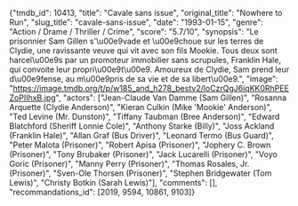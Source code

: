 {"tmdb_id": 10413, "title": "Cavale sans issue", "original_title": "Nowhere to Run", "slug_title": "cavale-sans-issue", "date": "1993-01-15", "genre": "Action / Drame / Thriller / Crime", "score": "5.7/10", "synopsis": "Le prisonnier Sam Gillen s'\u00e9vade et \u00e9choue sur les terres de Clydie, une ravissante veuve qui vit avec son fils Mookie. Tous deux sont harcel\u00e9s par un promoteur immobilier sans scrupules, Franklin Hale, qui convoite leur propri\u00e9t\u00e9. Amoureux de Clydie, Sam prend leur d\u00e9fense, au m\u00e9pris de sa vie et de sa libert\u00e9.", "image": "https://image.tmdb.org/t/p/w185_and_h278_bestv2/loCzrQgJ6iqKK0RhPEEZoPIIhxB.jpg", "actors": ["Jean-Claude Van Damme (Sam Gillen)", "Rosanna Arquette (Clydie Anderson)", "Kieran Culkin (Mike 'Mookie' Anderson)", "Ted Levine (Mr. Dunston)", "Tiffany Taubman (Bree Anderson)", "Edward Blatchford (Sheriff Lonnie Cole)", "Anthony Starke (Billy)", "Joss Ackland (Franklin Hale)", "Allan Graf (Bus Driver)", "Leonard Termo (Bus Guard)", "Peter Malota (Prisoner)", "Robert Apisa (Prisoner)", "Jophery C. Brown (Prisoner)", "Tony Brubaker (Prisoner)", "Jack Lucarelli (Prisoner)", "Voyo Goric (Prisoner)", "Manny Perry (Prisoner)", "Thomas Rosales, Jr. (Prisoner)", "Sven-Ole Thorsen (Prisoner)", "Stephen Bridgewater (Tom Lewis)", "Christy Botkin (Sarah Lewis)"], "comments": [], "recommandations_id": [2019, 9594, 10861, 9103]}